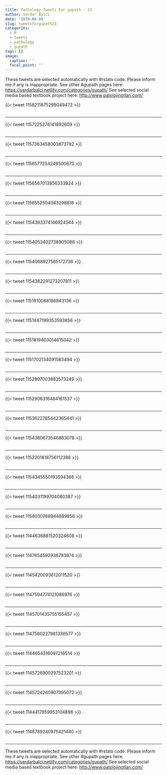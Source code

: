 ```yaml
---
title: Pathology Tweets For gupath - 23
author: Serdar Balci
date: '2019-08-09'
slug: tweetsForgupath23
categories:
  - R
  - tweets
  - pathology
  - gupath
tags: []
image:
  caption: ''
  focal_point: ''
---
```



These tweets are selected automatically with #rstats code. Please inform me if any is inappropriate.
See other #gupath pages here: https://serdarbalci.netlify.com/categories/gupath/ 
See selected social media based textbook project here: http://www.patolojinotlari.com/

{{< tweet 1158211875299049472 >}}
<br>
<br>
<hr>
{{< tweet 1157225274141892609 >}}
<br>
<br>
<hr>
{{< tweet 1157363458003873792 >}}
<br>
<br>
<hr>
{{< tweet 1156577254249500673 >}}
<br>
<br>
<hr>
{{< tweet 1156567013856333824 >}}
<br>
<br>
<hr>
{{< tweet 1156552504043298818 >}}
<br>
<br>
<hr>
{{< tweet 1154393374146924544 >}}
<br>
<br>
<hr>
{{< tweet 1154053402738905088 >}}
<br>
<br>
<hr>
{{< tweet 1154068927565172736 >}}
<br>
<br>
<hr>
{{< tweet 1154382291273207811 >}}
<br>
<br>
<hr>
{{< tweet 1151810088186843136 >}}
<br>
<br>
<hr>
{{< tweet 1151447199353593856 >}}
<br>
<br>
<hr>
{{< tweet 1151819403014615042 >}}
<br>
<br>
<hr>
{{< tweet 1151702134091583494 >}}
<br>
<br>
<hr>
{{< tweet 1152897003883573249 >}}
<br>
<br>
<hr>
{{< tweet 1152906316484161537 >}}
<br>
<br>
<hr>
{{< tweet 1153622785442365441 >}}
<br>
<br>
<hr>
{{< tweet 1154380673546883078 >}}
<br>
<br>
<hr>
{{< tweet 1152201618756112386 >}}
<br>
<br>
<hr>
{{< tweet 1154345550193594368 >}}
<br>
<br>
<hr>
{{< tweet 1154031199704080387 >}}
<br>
<br>
<hr>
{{< tweet 1154030768944889856 >}}
<br>
<br>
<hr>
{{< tweet 1144636881520324608 >}}
<br>
<br>
<hr>
{{< tweet 1147654592936783874 >}}
<br>
<br>
<hr>
{{< tweet 1145420093612011520 >}}
<br>
<br>
<hr>
{{< tweet 1147594774121086976 >}}
<br>
<br>
<hr>
{{< tweet 1145701435755155457 >}}
<br>
<br>
<hr>
{{< tweet 1147580227981336577 >}}
<br>
<br>
<hr>
{{< tweet 1144654316097216514 >}}
<br>
<br>
<hr>
{{< tweet 1145726900297523201 >}}
<br>
<br>
<hr>
{{< tweet 1145724240907395072 >}}
<br>
<br>
<hr>
{{< tweet 1144417959953104896 >}}
<br>
<br>
<hr>
{{< tweet 1146789240975421440 >}}
<br>
<br>
<hr>


These tweets are selected automatically with #rstats code. Please inform me if any is inappropriate.
See other #gupath pages here: https://serdarbalci.netlify.com/categories/gupath/ 
See selected social media based textbook project here: http://www.patolojinotlari.com/
